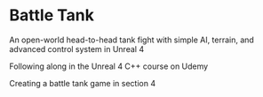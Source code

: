 # Battle Tank
An open-world head-to-head tank fight with simple AI, terrain, and advanced control system in Unreal 4

Following along in the Unreal 4 C++ course on Udemy

Creating a battle tank game in section 4
